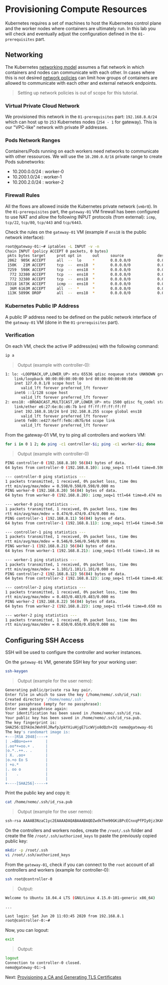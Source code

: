 # Provisioning Compute Resources

Kubernetes requires a set of machines to host the Kubernetes control plane and the worker nodes where containers are ultimately run. In this lab you will check and eventually adjust the configuration defined in the `01-prerequisites` part.

## Networking

The Kubernetes [networking model](https://kubernetes.io/docs/concepts/cluster-administration/networking/#kubernetes-model) assumes a flat network in which containers and nodes can communicate with each other. In cases where this is not desired [network policies](https://kubernetes.io/docs/concepts/services-networking/network-policies/) can limit how groups of containers are allowed to communicate with each other and external network endpoints.

> Setting up network policies is out of scope for this tutorial.

### Virtual Private Cloud Network

We provisioned this network in the `01-prerequisites` part: `192.168.8.0/24` which can host up to `253` Kubernetes nodes (`254 - 1` for gateway). This is our "VPC-like" network with private IP addresses.

### Pods Network Ranges

Containers/Pods running on each workers need networks to communicate with other ressources. We will use the `10.200.0.0/16` private range to create Pods subnetworks:

* 10.200.0.0/24 : worker-0
* 10.200.1.0/24 : worker-1
* 10.200.2.0/24 : worker-2

### Firewall Rules

All the flows are allowed inside the Kubernetes private network (`vmbr8`). In the `01-prerequisites` part, the `gateway-01` VM firewall has been configured to use NAT and allow the following INPUT protocols (from external): `icmp`, `tcp/22`, `tcp/80`, `tcp/443` and `tcp/6443`.

Check the rules on the `gateway-01` VM (example if `ens18` is the public network interface):

```bash
root@gateway-01:~# iptables -L INPUT -v -n
Chain INPUT (policy ACCEPT 0 packets, 0 bytes)
 pkts bytes target     prot opt in     out     source               destination
 2062  905K ACCEPT     all  --  lo     *       0.0.0.0/0            0.0.0.0/0
 150K   21M ACCEPT     tcp  --  ens18  *       0.0.0.0/0            0.0.0.0/0            tcp dpt:22
 7259  598K ACCEPT     tcp  --  ens18  *       0.0.0.0/0            0.0.0.0/0            tcp dpt:80
  772 32380 ACCEPT     tcp  --  ens18  *       0.0.0.0/0            0.0.0.0/0            tcp dpt:443
  772 32380 ACCEPT     tcp  --  ens18  *       0.0.0.0/0            0.0.0.0/0            tcp dpt:6443
23318 1673K ACCEPT     icmp --  ens18  *       0.0.0.0/0            0.0.0.0/0
  36M 6163M ACCEPT     all  --  *      *       0.0.0.0/0            0.0.0.0/0            state RELATED,ESTABLISHED
 113K 5899K DROP       all  --  ens18  *       0.0.0.0/0            0.0.0.0/0
```

### Kubernetes Public IP Address

A public IP address need to be defined on the public network interface of the `gateway-01` VM (done in the `01-prerequisites` part).

### Verification

On each VM, check the active IP address(es) with the following command:

```bash
ip a
```

> Output (example with controller-0):

```bash
1: lo: <LOOPBACK,UP,LOWER_UP> mtu 65536 qdisc noqueue state UNKNOWN group default qlen 1000
    link/loopback 00:00:00:00:00:00 brd 00:00:00:00:00:00
    inet 127.0.0.1/8 scope host lo
       valid_lft forever preferred_lft forever
    inet6 ::1/128 scope host
       valid_lft forever preferred_lft forever
2: ens18: <BROADCAST,MULTICAST,UP,LOWER_UP> mtu 1500 qdisc fq_codel state UP group default qlen 1000
    link/ether e6:27:6e:8c:d6:7b brd ff:ff:ff:ff:ff:ff
    inet 192.168.8.10/24 brd 192.168.8.255 scope global ens18
       valid_lft forever preferred_lft forever
    inet6 fe80::e427:6eff:fe8c:d67b/64 scope link
       valid_lft forever preferred_lft forever
```

From the gateway-01 VM, try to ping all controllers and workers VM:

```bash
for i in 0 1 2; do ping -c1 controller-$i; ping -c1 worker-$i; done
```

> Output (example with controller-0)

```bash
PING controller-0 (192.168.8.10) 56(84) bytes of data.
64 bytes from controller-0 (192.168.8.10): icmp_seq=1 ttl=64 time=0.598 ms

--- controller-0 ping statistics ---
1 packets transmitted, 1 received, 0% packet loss, time 0ms
rtt min/avg/max/mdev = 0.598/0.598/0.598/0.000 ms
PING worker-0 (192.168.8.20) 56(84) bytes of data.
64 bytes from worker-0 (192.168.8.20): icmp_seq=1 ttl=64 time=0.474 ms

--- worker-0 ping statistics ---
1 packets transmitted, 1 received, 0% packet loss, time 0ms
rtt min/avg/max/mdev = 0.474/0.474/0.474/0.000 ms
PING controller-1 (192.168.8.11) 56(84) bytes of data.
64 bytes from controller-1 (192.168.8.11): icmp_seq=1 ttl=64 time=0.546 ms

--- controller-1 ping statistics ---
1 packets transmitted, 1 received, 0% packet loss, time 0ms
rtt min/avg/max/mdev = 0.546/0.546/0.546/0.000 ms
PING worker-1 (192.168.8.21) 56(84) bytes of data.
64 bytes from worker-1 (192.168.8.21): icmp_seq=1 ttl=64 time=1.10 ms

--- worker-1 ping statistics ---
1 packets transmitted, 1 received, 0% packet loss, time 0ms
rtt min/avg/max/mdev = 1.101/1.101/1.101/0.000 ms
PING controller-2 (192.168.8.12) 56(84) bytes of data.
64 bytes from controller-2 (192.168.8.12): icmp_seq=1 ttl=64 time=0.483 ms

--- controller-2 ping statistics ---
1 packets transmitted, 1 received, 0% packet loss, time 0ms
rtt min/avg/max/mdev = 0.483/0.483/0.483/0.000 ms
PING worker-2 (192.168.8.22) 56(84) bytes of data.
64 bytes from worker-2 (192.168.8.22): icmp_seq=1 ttl=64 time=0.650 ms

--- worker-2 ping statistics ---
1 packets transmitted, 1 received, 0% packet loss, time 0ms
rtt min/avg/max/mdev = 0.650/0.650/0.650/0.000 ms
```

## Configuring SSH Access

SSH will be used to configure the controller and worker instances.

On the `gateway-01` VM, generate SSH key for your working user:

```bash
ssh-keygen
```

> Output (example for the user nemo):

```bash
Generating public/private rsa key pair.
Enter file in which to save the key (/home/nemo/.ssh/id_rsa):
Created directory '/home/nemo/.ssh'.
Enter passphrase (empty for no passphrase):
Enter same passphrase again:
Your identification has been saved in /home/nemo/.ssh/id_rsa.
Your public key has been saved in /home/nemo/.ssh/id_rsa.pub.
The key fingerprint is:
SHA256:QIhkUeJWxh9lJRwfpJpkYXiuHjgE7icWVjo8dQzh+2Q nemo@gateway-01
The key's randomart image is:
+---[RSA 2048]----+
| .=BBo+o=++      |
|.oo*+=oo.+ .     |
|o.*..++.. .      |
| X. .oo+         |
|o.+o Eo S        |
| +o.*            |
|. oo o           |
|    .            |
|                 |
+----[SHA256]-----+
```

Print the public key and copy it:

```bash
cat /home/nemo/.ssh/id_rsa.pub
```

> Output (example for the user nemo):

```bash
ssh-rsa AAAAB3NzaC1yc2EAAAADAQABAAABAQDZwdkThm90GKiBPcECnxqPfPIy0jz3KAVxS5i1GcfdOMmj947/iYlKrYVqXmPqHOy1vDRJQHD1KpkADSnXREoUJp6RpugR+qei962udVY+Y/eNV2JZRt/dcTlGwqSwKjjE8a5n84fu4zgJcvIIZYG/vJpN3ock189IuSjSeLSBAPU/UQzTDAcNnHEeHDv7Yo2wxGoDziM7sRGQyFLVHKJKtA28+OZT8DKaE4XY78ovmsMJuMDMF+YLKm12/f79xS0AYw0KXb97TAb9PhFMqqOKknN+mvzbccAih6gJEwB646Ju6VlBRBky7c6ZMsDR9l99uQtlXcv8lwiheYE4nJmF nemo@gateway-01
```

On the controllers and workers nodes, create the `/root/.ssh` folder and create the file `/root/.ssh/authorized_keys` to paste the previously copied public key:

```bash
mkdir -p /root/.ssh
vi /root/.ssh/authorized_keys
```

From the `gateway-01`, check if you can connect to the `root` account of all controllers and workers (example for controller-0):

```bash
ssh root@controller-0
```

> Output:

```bash
Welcome to Ubuntu 18.04.4 LTS (GNU/Linux 4.15.0-101-generic x86_64)

...

Last login: Sat Jun 20 11:03:45 2020 from 192.168.8.1
root@controller-0:~#
```

Now, you can logout:

```bash
exit
```

> Output:

```bash
logout
Connection to controller-0 closed.
nemo@gateway-01:~$
```

Next: [Provisioning a CA and Generating TLS Certificates](04-certificate-authority.md)
